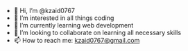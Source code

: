 - 👋 Hi, I’m @kzaid0767
- 👀 I’m interested in all things coding
- 🌱 I’m currently learning web development
- 💞️ I’m looking to collaborate on learning all necessary skills
- 📫 How to reach me: kzaid0767@gmail.com

<!---
kzaid0767/kzaid0767 is a ✨ special ✨ repository because its `README.md` (this file) appears on your GitHub profile.
You can click the Preview link to take a look at your changes.
--->
